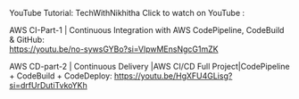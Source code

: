 YouTube Tutorial: TechWithNikhitha
Click to watch on YouTube :

AWS CI-Part-1 | Continuous Integration with AWS CodePipeline, CodeBuild & GitHub:  
https://youtu.be/no-sywsGYBo?si=VlpwMEnsNgcG1mZK

AWS CD-part-2 | Continuous Delivery |AWS CI/CD Full Project|CodePipeline + CodeBuild + CodeDeploy: 
https://youtu.be/HgXFU4GLisg?si=drfUrDutiTvkoYKh



